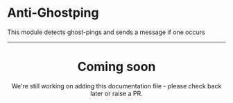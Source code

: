 # Anti-Ghostping

This module detects ghost-pings and sends a message if one occurs

---

<center><h1>Coming soon</h1></center>
<center>We're still working on adding this documentation file - please check back later or raise a PR.</center>